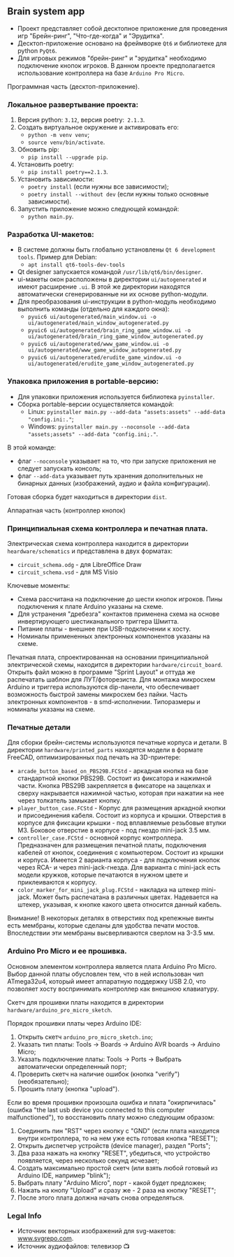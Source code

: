 ## Brain system app

- Проект представляет собой десктопное приложение для проведения игр "Брейн-ринг", "Что-где-когда" и "Эрудитка".
- Десктоп-приложение основано на фреймворке `Qt6` и библиотеке для python `PyQt6`.
- Для игровых  режимов "брейн-ринг" и "эрудитка" необходимо подключение кнопок игроков. В данном проекте предполагается использование контроллера на базе `Arduino Pro Micro`.

Программная часть (десктоп-приложение).

### Локальное развертывание проекта:
1. Версия python: `3.12`, версия poetry:` 2.1.3`.
2. Создать виртуальное окружение и активировать его:
    - `python -m venv venv`;
    - `source venv/bin/activate`.
3. Обновить pip:
    - `pip install --upgrade pip`.
4. Установить poetry:
    - `pip install poetry==2.1.3`.
5. Установить зависимости:
    - `poetry install` (если нужны все зависимости);
    - `poetry install --without dev` (если нужны только основные зависимости).
6. Запустить приложение можно следующей командой:
    - `python main.py`.

### Разработка UI-макетов:
- В системе должны быть глобально установлены `Qt 6 development tools`. Пример для Debian:
    - `apt install qt6-tools-dev-tools`
- Qt designer запускается командой `/usr/lib/qt6/bin/designer`.
- ui-макеты окон расположены в директории `ui/autogenerated` и имеют расширение `.ui`. В этой же директории находятся автоматически сгенерированные ни их основе python-модули.
- Для преобразования ui-инструкции в python-модуль необходимо выполнить команды (отдельно для каждого окна):
    - `pyuic6 ui/autogenerated/main_window.ui -o ui/autogenerated/main_window_autogenerated.py`
    - `pyuic6 ui/autogenerated/brain_ring_game_window.ui -o ui/autogenerated/brain_ring_game_window_autogenerated.py`
    - `pyuic6 ui/autogenerated/www_game_window.ui -o ui/autogenerated/www_game_window_autogenerated.py`
    - `pyuic6 ui/autogenerated/erudite_game_window.ui -o ui/autogenerated/erudite_game_window_autogenerated.py`

### Упаковка приложения в portable-версию:
- Для упаковки приложения используется библиотека `pyinstaller`.
- Сборка portable-версии осуществляется командой:
    - Linux: `pyinstaller main.py --add-data "assets:assets" --add-data "config.ini:."`;
    - Windows: `pyinstaller main.py --noconsole --add-data "assets;assets" --add-data "config.ini;."`.

В этой команде:
- флаг `--noconsole` указывает на то, что при запуске приложения не следует запускать консоль;
- флаг `--add-data` указывает путь хранения дополнительных не бинарных данных (изображений, аудио и файла конфигурации).

Готовая сборка будет находиться в директории `dist`.

Аппаратная часть (контроллер кнопок)


### Принципиальная схема контроллера и печатная плата.

Электрическая схема контроллера находится в директории `heardware/schematics` и представлена в двух форматах:
- `circuit_schema.odg` - для LibreOffice Draw
- `circuit_schema.vsd` - для MS Visio

Ключевые моменты:
- Схема рассчитана на подключение до шести кнопок игроков. Пины подключения к плате Arduino указаны на схеме.
- Для устранения "дребезга" контактов применена схема на основе инвертирующего шестиканального триггера Шмитта.
- Питание платы - внешнее при USB-подключении к хосту.
- Номиналы примененных электронных компонентов указаны на схеме.

Печатная плата, спроектированная на основании принципиальной электрической схемы, находится в директории `hardware/circuit_board`. Открыть файл можно в программе "Sprint Layout" и оттуда же распечатать шаблон для ЛУТ/фоторезиста. Для монтажа микросхем Arduino и триггера используются dip-панели, что обеспечивает возможность быстрой замены микросхем без пайки. Часть электронных компонентов - в smd-исполнении. Типоразмеры и номиналы указаны на схеме.

### Печатные детали

Для сборки брейн-системы используются печатные корпуса и детали. В директории `hardware/printed_parts` находятся модели в формате FreeCAD, оптимизированных под печать на 3D-принтере:
- `arcade_button_based_on_PBS29B.FCStd` - аркадная кнопка на базе стандартной кнопки PBS29B. Состоит из фиксатора и нажимной части. Кнопка PBS29B закрепляется в фиксаторе на защелках и сверху накрывается нажимной частью, которая при нажатии на нее через толкатель замыкает кнопку.
- `player_button_case.FCStd` -  Корпус для размещения аркадной кнопки и присоединения кабеля. Состоит из корпуса и крышки. Отверстия в корпусе для фиксации крышки - под вплавляемые резьбовые втулки M3. Боковое отверстие в корпусе - под гнездо mini-jack 3.5 мм.
- `controller_case.FCStd` -  основной корпус контроллера. Предназначен для размещения печатной платы, подключения кабелей от кнопок, соединения с компьютером. Состоит из крышки и корпуса. Имеется 2 варианта корпуса - для подключения кнопок через RCA- и через mini-jack-гнезда. Для варианта с mini-jack есть модели кружков, которые печатаются в нужном цвете и приклеиваются к корпусу.
- `color_marker_for_mini_jack_plug.FCStd` -  накладка на штекер mini-jack. Может быть распечатана в различных цветах. Надевается на штекер, указывая, к кнопке какого цвета относится данный кабель.

Внимание! В некоторых деталях в отверстиях под крепежные винты есть мембраны, которые сделаны для удобства печати мостов. Впоследствии эти мембраны высверливаются сверлом на 3-3.5 мм.

### Arduino Pro Micro и ее прошивка.
Основном элементом контроллера является плата Arduino Pro Micro. Выбор данной платы обусловлен тем, что в ней использован чип ATmega32u4, который имеет аппаратную поддержку USB 2.0, что позволяет хосту воспринимать контроллер как внешнюю клавиатуру.

Скетч для прошивки платы находится в директории `hardware/arduino_pro_micro_sketch`.

Порядок прошивки платы через Arduino IDE:
1. Открыть скетч `arduino_pro_micro_sketch.ino`;
2. Указать тип платы: Tools -> Boards -> Arduino AVR boards -> Arduino Micro;
3. Указать подключение платы: Tools -> Ports -> Выбрать автоматически определенный порт;
4. Проверить скетч на наличие ошибок (кнопка "verify") (необязательно);
5. Прошить плату (кнопка "upload").

Если во время прошивки произошла ошибка и плата "окирпичилась" (ошибка "the last usb device you connected to this computer malfunctioned"), то восстановить плату можно следующим образом:
1. Соединить пин "RST" через кнопку с "GND" (если плата находится внутри контроллера, то на нем уже есть готовая кнопка "RESET");
2. Открыть диспетчер устройств (device manager), раздел "Ports";
3. Два раза нажать на кнопку "RESET", убедиться, что устройство появляется, через несколько секунд исчезает;
4. Создать максимально простой скетч (или взять любой готовый из Arduino IDE, например "blink");
5. Выбрать плату "Arduino Micro", порт - какой будет предложен;
6. Нажать на кнопу "Upload" и сразу же - 2 раза на кнопку "RESET";
7. После этого плата должна начать снова определяться.


### Legal Info
- Источник векторных изображений для svg-макетов: www.svgrepo.com.
- Источник аудиофайлов: телевизор :tv:
